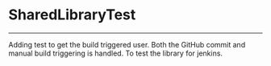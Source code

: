 # SharedLibraryTest
-------------
Adding test to get the build triggered user. Both the GitHub commit and manual build triggering is handled. To test the library for jenkins.
